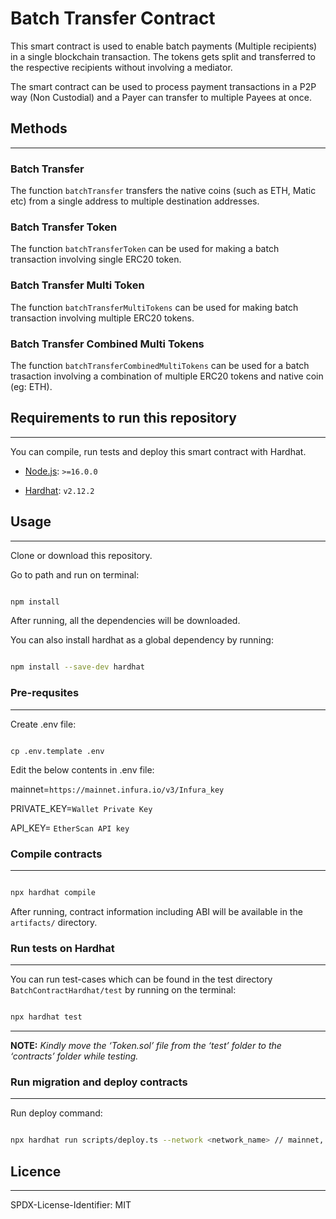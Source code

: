 # Batch Transfer Contract

This smart contract is used to enable batch payments (Multiple recipients) in a single blockchain transaction. The tokens gets split and transferred to the respective recipients without involving a mediator.

The smart contract can be used to process payment transactions in a P2P way (Non Custodial) and a Payer can transfer to multiple Payees at once.

## Methods

---

### Batch Transfer

The function `batchTransfer` transfers the native coins (such as ETH, Matic etc) from a single address to multiple destination addresses.

### Batch Transfer Token

The function `batchTransferToken` can be used for making a batch transaction involving single ERC20 token.

### Batch Transfer Multi Token

The function `batchTransferMultiTokens` can be used for making batch transaction involving multiple ERC20 tokens.

### Batch Transfer Combined Multi Tokens

The function `batchTransferCombinedMultiTokens` can be used for a batch trasaction involving a combination of multiple ERC20 tokens and native coin (eg: ETH).

## Requirements to run this repository

---

You can compile, run tests and deploy this smart contract with Hardhat.

- [Node.js](https://nodejs.org/download/release/v16.10.0/): `>=16.0.0`

- [Hardhat](https://docs.openzeppelin.com/upgrades-plugins/1.x/hardhat-upgrades): `v2.12.2`

## Usage

---

Clone or download this repository.

Go to path and run on terminal:

```sh

npm install

```

After running, all the dependencies will be downloaded.

You can also install hardhat as a global dependency by running:

```sh

npm install --save-dev hardhat

```

### Pre-requsites

---

Create .env file:

```

cp .env.template .env

```

Edit the below contents in .env file:

mainnet=`https://mainnet.infura.io/v3/Infura_key`

PRIVATE_KEY=`Wallet Private Key`

API_KEY= `EtherScan API key`

### Compile contracts

---

```sh

npx hardhat compile

```

After running, contract information including ABI will be available in the `artifacts/` directory.

### Run tests on Hardhat

---

You can run test-cases which can be found in the test directory `BatchContractHardhat/test` by running on the terminal:

```sh

npx hardhat test

```

---

**NOTE:**
_Kindly move the ‘Token.sol’ file from the ‘test’ folder to the ‘contracts’ folder while testing._

### Run migration and deploy contracts

---

Run deploy command:

```sh

npx hardhat run scripts/deploy.ts --network <network_name> // mainnet, rinkeby, goerli...

```

## Licence

---

SPDX-License-Identifier: MIT

###
